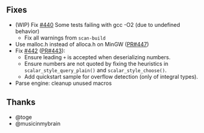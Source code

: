 ## Fixes

- (WIP) Fix [#440](https://github.com/biojppm/rapidyaml/issues/440) Some tests failing with gcc -O2 (due to undefined behavior)
  - Fix all warnings from `scan-build`
- Use malloc.h instead of alloca.h on MinGW ([PR#447](https://github.com/biojppm/rapidyaml/pull/447))
- Fix [#442](https://github.com/biojppm/rapidyaml/issues/442) ([PR#443](https://github.com/biojppm/rapidyaml/pull/443)):
  - Ensure leading `+` is accepted when deserializing numbers.
  - Ensure numbers are not quoted by fixing the heuristics in `scalar_style_query_plain()` and `scalar_style_choose()`.
  - Add quickstart sample for overflow detection (only of integral types).
- Parse engine: cleanup unused macros


## Thanks

- @toge
- @musicinmybrain
